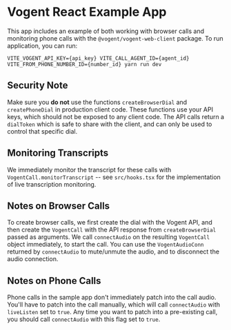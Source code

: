 # Vogent React Example App

This app includes an example of both working with browser calls and monitoring phone calls with the `@vogent/vogent-web-client` package. To run application, you can run:

```
VITE_VOGENT_API_KEY={api_key} VITE_CALL_AGENT_ID={agent_id} VITE_FROM_PHONE_NUMBER_ID={number_id} yarn run dev
```

## Security Note
Make sure you **do not** use the functions `createBrowserDial` and `createPhoneDial` in production client code. These functions use your API keys, which should not be exposed to any client code. The API calls return a `dialToken` which is safe to share with the client, and can only be used to control that specific dial.

## Monitoring Transcripts
We immediately monitor the transcript for these calls with `VogentCall.monitorTranscript` -- see `src/hooks.tsx` for the implementation of live transcription monitoring.

## Notes on Browser Calls
To create browser calls, we first create the dial with the Vogent API, and then create the `VogentCall` with the API response from `createBrowserDial` passed as arguments. We call `connectAudio` on the resulting `VogentCall` object immediately, to start the call. You can use the `VogentAudioConn` returned by `connectAudio` to mute/unmute the audio, and to disconnect the audio connection.

## Notes on Phone Calls
Phone calls in the sample app don't immediately patch into the call audio. You'll have to patch into the call manually, which will call `connectAudio` with `liveListen` set to `true`. Any time you want to patch into a pre-existing call, you should call `connectAudio` with this flag set to `true`.
